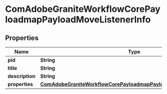 
# ComAdobeGraniteWorkflowCorePayloadmapPayloadMoveListenerInfo

## Properties
Name | Type | Description | Notes
------------ | ------------- | ------------- | -------------
**pid** | **String** |  |  [optional]
**title** | **String** |  |  [optional]
**description** | **String** |  |  [optional]
**properties** | [**ComAdobeGraniteWorkflowCorePayloadmapPayloadMoveListenerProperties**](ComAdobeGraniteWorkflowCorePayloadmapPayloadMoveListenerProperties.md) |  |  [optional]



